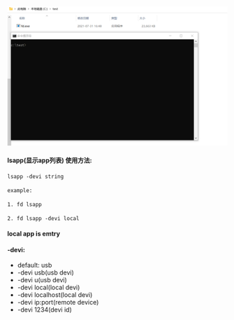 ![](gif/lsapp.webp)

#### lsapp(显示app列表) 使用方法:
````
lsapp -devi string

example:

1. fd lsapp

2. fd lsapp -devi local
````

#### local app is emtry

#### -devi:
- default: usb
- -devi usb(usb devi)
- -devi u(usb devi)
- -devi local(local devi)
- -devi localhost(local devi)
- -devi ip:port(remote device)
- -devi 1234(devi id)